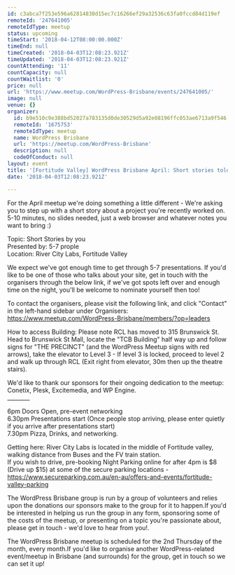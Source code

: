 ```yaml
---
id: c3abca7f253e596a62814830d15ec7c16266ef29a32536c63fa0fccd84d119ef
remoteId: '247641005'
remoteIdType: meetup
status: upcoming
timeStart: '2018-04-12T08:00:00.000Z'
timeEnd: null
timeCreated: '2018-04-03T12:08:23.921Z'
timeUpdated: '2018-04-03T12:08:23.921Z'
countAttending: '11'
countCapacity: null
countWaitlist: '0'
price: null
url: 'https://www.meetup.com/WordPress-Brisbane/events/247641005/'
image: null
venue: {}
organizer:
  id: b9e510c9e388bd52027a783135d0de30529d5a92e08196ffc053ae6713a9f546
  remoteId: '1675753'
  remoteIdType: meetup
  name: WordPress Brisbane
  url: 'https://meetup.com/WordPress-Brisbane'
  description: null
  codeOfConduct: null
layout: event
title: '[Fortitude Valley] WordPress Brisbane April: Short stories told by you!'
date: '2018-04-03T12:08:23.921Z'

---
```

<p>For the April meetup we're doing something a little different - We're asking you to step up with a short story about a project you're recently worked on. 5-10 minutes, no slides needed, just a web browser and whatever notes you want to bring :)</p> <p>Topic: Short Stories by you<br/>Presented by: 5-7 prople<br/>Location: River City Labs, Fortitude Valley</p> <p>We expect we've got enough time to get through 5-7 presentations. If you'd like to be one of those who talks about your site, get in touch with the organisers through the below link, if we've got spots left over and enough time on the night, you'll be welcome to nominate yourself then too!</p> <p>To contact the organisers, please visit the following link, and click "Contact" in the left-hand sidebar under Organisers:<br/><a href="https://www.meetup.com/WordPress-Brisbane/members/?op=leaders" class="linkified">https://www.meetup.com/WordPress-Brisbane/members/?op=leaders</a></p> <p>How to access Building: Please note RCL has moved to 315 Brunswick St. Head to Brunswick St Mall, locate the "TCB Building" half way up and follow signs for "THE PRECINCT" (and the WordPress Meetup signs with red arrows), take the elevator to Level 3 - If level 3 is locked, proceed to level 2 and walk up through RCL (Exit right from elevator, 30m then up the theatre stairs).</p> <p>We'd like to thank our sponsors for their ongoing dedication to the meetup:<br/>Conetix, Plesk, Excitemedia, and WP Engine.<br/>________</p> <p>6pm Doors Open, pre-event networking<br/>6.30pm Presentations start (Once people stop arriving, please enter quietly if you arrive after presentations start)<br/>7.30pm Pizza, Drinks, and networking.</p> <p>Getting here: River City Labs is located in the middle of Fortitude valley, walking distance from Buses and the FV train station.<br/>If you wish to drive, pre-booking Night Parking online for after 4pm is $8 (Drive up $15) at some of the secure parking locations - <a href="https://www.secureparking.com.au/en-au/offers-and-events/fortitude-valley-parking" class="linkified">https://www.secureparking.com.au/en-au/offers-and-events/fortitude-valley-parking</a></p> <p>The WordPress Brisbane group is run by a group of volunteers and relies upon the donations our sponsors make to the group for it to happen.If you'd be interested in helping us run the group in any form, sponsoring some of the costs of the meetup, or presenting on a topic you're passionate about, please get in touch - we'd love to hear from you!.</p> <p>The WordPress Brisbane meetup is scheduled for the 2nd Thursday of the month, every month.If you'd like to organise another WordPress-related event/meetup in Brisbane (and surrounds) for the group, get in touch so we can set it up!</p>
